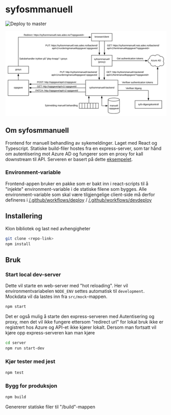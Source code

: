 # syfosmmanuell

![Deploy to master](https://github.com/navikt/syfosmmanuell/workflows/Deploy%20to%20prod/badge.svg?branch=master)

<img src="./src/svg/flytdiagram.svg">

## Om syfosmmanuell

Frontend for manuell behandling av sykemeldinger. Laget med React og Typescript. Statiske build-filer hostes fra en express-server, som tar hånd om autentisering mot Azure AD og fungerer som en proxy for kall downstream til API. Serveren er basert på dette [eksempelet](https://github.com/navikt/security-blueprints/tree/master/examples/oidc-login-azuread/login-proxy-nodejs).

### Environment-variable

Frontend-appen bruker en pakke som er bakt inn i react-scripts til å "injekte" environment-variable i de statiske filene som bygges. Alle environment-variable som skal være tilgjengelige client-side må derfor defineres i [/.github/workflows/deploy](deploy.yml) / [/.github/workflows/devdeploy](devdeploy.yml)

## Installering

Klon bibliotek og last ned avhengigheter

```bash
git clone <repo-link>
npm install
```

## Bruk

### Start local dev-server

Dette vil starte en web-server med "hot reloading". Her vil environmentvariabelen `NODE_ENV` settes automatisk til `development`. Mockdata vil da lastes inn fra `src/mock`-mappen.

```bash
npm start
```

Det er også mulig å starte den express-serveren med Autentisering og proxy, men det vil ikke fungere ettersom "redirect url" for lokal bruk ikke er registrert hos Azure og API-et ikke kjører lokalt. Dersom man fortsatt vil kjøre opp express-serveren kan man kjøre

```bash
cd server
npm run start-dev
```

### Kjør tester med jest

```bash
npm test
```

### Bygg for produksjon

```bash
npm build
```

Genererer statiske filer til "/build"-mappen
